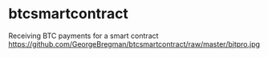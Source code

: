 # btcsmartcontract
Receiving BTC payments for a smart contract
https://github.com/GeorgeBregman/btcsmartcontract/raw/master/bitpro.jpg
